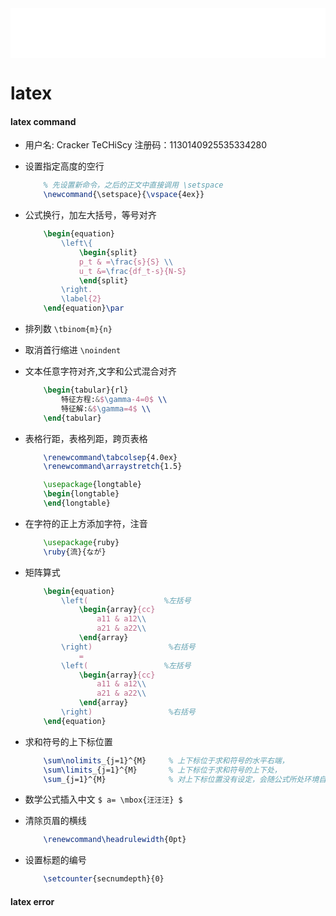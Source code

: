 <div id="navifation" class='headbar'>
    <iframe id='head' align="center" width="100%" height="80" src="others_show.html"  frameborder="no" border="0" marginwidth="0" marginheight="px" scrolling="no" margin='20px'></iframe>
</div>
<style>
    .headbar{text-align:center}
    .iframe{margin:0 auto;}
</style>
<script>
    var oDiv = document.getElementById('head');
    oDiv.style.position = 'fixed'; oDiv.style.top = '0px'; oDiv.style.left = '0px';
</script>
<!-- ___________________________________________ -->
<!-- ___________________________________________ -->

# latex

#### latex command

* 用户名: Cracker TeCHiScy  注册码：1130140925535334280

* 设置指定高度的空行
    ```latex
        % 先设置新命令，之后的正文中直接调用 \setspace
	    \newcommand{\setspace}{\vspace{4ex}}
    ```  

* 公式换行，加左大括号，等号对齐
    ```latex
        \begin{equation}
            \left\{
                \begin{split}
                p_t & =\frac{s}{S} \\
                u_t &=\frac{df_t-s}{N-S}
                \end{split}
            \right.
            \label{2}
        \end{equation}\par
    ```  

* 排列数 ``\tbinom{m}{n} ``
* 取消首行缩进 ``\noindent``

* 文本任意字符对齐,文字和公式混合对齐
    ```latex
        \begin{tabular}{rl}
            特征方程:&$\gamma-4=0$ \\
            特征解:&$\gamma=4$ \\
        \end{tabular}
    ```  

* 表格行距，表格列距，跨页表格
    ```latex
        \renewcommand\tabcolsep{4.0ex}
        \renewcommand\arraystretch{1.5}

        \usepackage{longtable}
        \begin{longtable}
        \end{longtable}
    ```  

* 在字符的正上方添加字符，注音
    ```latex
        \usepackage{ruby}
        \ruby{流}{なが}
    ```  

* 矩阵算式
    ```latex
        \begin{equation}
            \left(                 %左括号
                \begin{array}{cc}  
                    a11 & a12\\  
                    a21 & a22\\ 
                \end{array}
            \right)                 %右括号
                =
            \left(                 %左括号
                \begin{array}{cc}   
                    a11 & a12\\  
                    a21 & a22\\  
                \end{array}
            \right)                 %右括号
        \end{equation}
    ```  

* 求和符号的上下标位置
    ```latex
        \sum\nolimits_{j=1}^{M}     % 上下标位于求和符号的水平右端，
        \sum\limits_{j=1}^{M}       % 上下标位于求和符号的上下处，
        \sum_{j=1}^{M}              % 对上下标位置没有设定，会随公式所处环境自动调整
    ```  

* 数学公式插入中文 ``$ a= \mbox{汪汪汪} $``

* 清除页眉的横线
    ```latex
        \renewcommand\headrulewidth{0pt}  
    ``` 

* 设置标题的编号
    ```latex
        \setcounter{secnumdepth}{0}  
    ``` 
#### latex error
